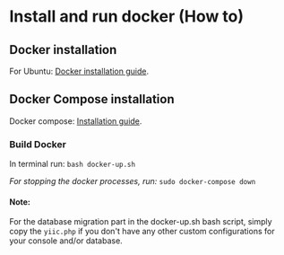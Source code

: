 # Install and run docker (How to)

## Docker installation

For Ubuntu: [Docker installation guide](https://docs.docker.com/compose/install/).

## Docker Compose installation

Docker compose: [Installation guide](https://docs.docker.com/compose/install/). 


### Build Docker

In terminal run:
`bash docker-up.sh`

*For stopping the docker processes, run:* `sudo docker-compose down`

#### Note:
For the database migration part in the docker-up.sh bash script, simply copy the `yiic.php` if you don't have any other custom configurations for your console and/or database.